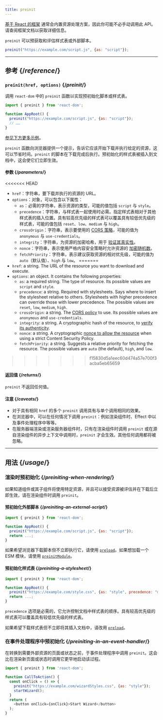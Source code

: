 ```yaml
---
title: preinit
---
```


<Note>

[基于 React 的框架](/learn/start-a-new-react-project) 通常会内置资源处理方案，因此你可能不必手动调用此 API。请查阅框架文档以获取详细信息。

</Note>

<Intro>

`preinit` 可以预获取和评估样式表或外部脚本。

```js
preinit("https://example.com/script.js", {as: "script"});
```

</Intro>

<InlineToc />

---

## 参考 {/*reference*/}

### `preinit(href, options)` {/*preinit*/}

调用 `react-dom` 中的 `preinit` 函数以实现预初始化脚本或样式表。

```js
import { preinit } from 'react-dom';

function AppRoot() {
  preinit("https://example.com/script.js", {as: "script"});
  // ……
}

```

[参见下方更多示例](#usage)。

`preinit` 函数向浏览器提供一个提示，告诉它应该开始下载并执行给定的资源，这可以节省时间。`preinit` 的脚本在下载完成后执行。预初始化的样式表被插入到文档中，这会使它们立即生效。

#### 参数 {/*parameters*/}

<<<<<<< HEAD
* `href`：字符串，要下载并执行的资源的 URL。
* `options`：对象，可以包含以下属性：
  *  `as`：必需的字符串，表示资源的类型，可能的值包括 `script` 与 `style`。
  *  `precedence`：字符串，与样式表一起使用时必需。指定样式表相对于其他样式表的插入位置。具有较高优先级的样式表可以覆盖具有较低优先级的样式表，可能的值包括 `reset`、`low`、`medium` 与 `high`。
  *  `crossOrigin`：字符串，表示要使用的 [CORS 策略](https://developer.mozilla.org/zh-CN/docs/Web/HTML/Attributes/crossorigin)，可能的值为 `anonymous` 与 `use-credentials`。
  *  `integrity`：字符串，为资源的加密哈希，用于 [验证其真实性](https://developer.mozilla.org/zh-CN/docs/Web/Security/Subresource_Integrity)。
  *  `nonce`：字符串，表示使用严格内容安全策略时允许资源的 [加密随机数](https://developer.mozilla.org/zh-CN/docs/Web/HTML/Global_attributes/nonce)。
  *  `fetchPriority`：字符串，表示建议获取资源的相对优先级，可能的值为 `auto`（默认值）、`high` 与 `low`。
=======
* `href`: a string. The URL of the resource you want to download and execute.
* `options`: an object. It contains the following properties:
  *  `as`: a required string. The type of resource. Its possible values are `script` and `style`.
  * `precedence`: a string. Required with stylesheets. Says where to insert the stylesheet relative to others. Stylesheets with higher precedence can override those with lower precedence. The possible values are `reset`, `low`, `medium`, `high`. 
  *  `crossOrigin`: a string. The [CORS policy](https://developer.mozilla.org/en-US/docs/Web/HTML/Attributes/crossorigin) to use. Its possible values are `anonymous` and `use-credentials`.
  *  `integrity`: a string. A cryptographic hash of the resource, to [verify its authenticity](https://developer.mozilla.org/en-US/docs/Web/Security/Subresource_Integrity).
  *  `nonce`: a string. A cryptographic [nonce to allow the resource](https://developer.mozilla.org/en-US/docs/Web/HTML/Global_attributes/nonce) when using a strict Content Security Policy. 
  *  `fetchPriority`: a string. Suggests a relative priority for fetching the resource. The possible values are `auto` (the default), `high`, and `low`.
>>>>>>> f15830d5a1eec60d474a57e700f3acba5eb65659

#### 返回值 {/*returns*/}

`preinit` 不返回任何值。

#### 注意 {/*caveats*/}

* 对于具有相同 `href` 的多个 `preinit` 调用具有与单个调用相同的效果。
* 在浏览器中，可以在任何情况下调用 `preinit`：例如渲染组件时、Effect 中以及事件处理程序中等等。
* 在服务器端渲染或渲染服务器组件时，只有在渲染组件时调用 `preinit` 或在源自渲染组件的异步上下文中调用时，`preinit` 才会生效。其他任何调用都将被忽略。

---

## 用法 {/*usage*/}

### 渲染时预初始化 {/*preiniting-when-rendering*/}

如果知道组件或其子组件将使用特定资源，并且可以接受资源被评估并在下载后立即生效，请在渲染组件时调用 `preinit`。

<Recipes titleText="预初始化的例子">

#### 预初始化外部脚本 {/*preiniting-an-external-script*/}

```js
import { preinit } from 'react-dom';

function AppRoot() {
  preinit("https://example.com/script.js", {as: "script"});
  return ...;
}
```

如果希望浏览器下载脚本但不立即执行它，请使用 [`preload`](/reference/react-dom/preload)。如果想加载一个 ESM 模块，请使用 [`preinitModule`](/reference/react-dom/preinitModule)。

<Solution />

#### 预初始化样式表 {/*preiniting-a-stylesheet*/}

```js
import { preinit } from 'react-dom';

function AppRoot() {
  preinit("https://example.com/style.css", {as: "style", precedence: "medium"});
  return ...;
}
```

`precedence` 选项是必需的，它允许控制文档中样式表的顺序。具有较高优先级的样式表可以覆盖具有较低优先级的样式表。

如果希望下载样式表但不立即将其插入文档中，请改用 [`preload`](/reference/react-dom/preload)。

<Solution />

</Recipes>

### 在事件处理程序中预初始化 {/*preiniting-in-an-event-handler*/}

在转换到需要外部资源的页面或状态之前，于事件处理程序中调用 `preinit`。这会比在渲染新页面或状态时调用它更早地启动该过程。

```js
import { preinit } from 'react-dom';

function CallToAction() {
  const onClick = () => {
    preinit("https://example.com/wizardStyles.css", {as: "style"});
    startWizard();
  }
  return (
    <button onClick={onClick}>Start Wizard</button>
  );
}
```
